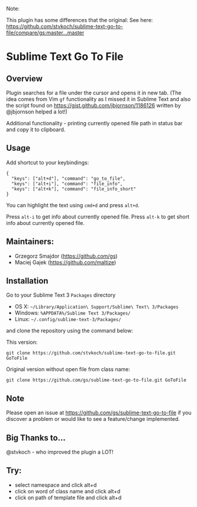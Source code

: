 Note:

This plugin has some differences that the original: See here: https://github.com/stvkoch/sublime-text-go-to-file/compare/gs:master...master


Sublime Text Go To File
=======================

Overview
--------
Plugin searches for a file under the cursor and opens it in new tab.
(The idea comes from Vim `gf` functionality as I missed it in Sublime Text and also the script found on https://gist.github.com/jbjornson/1186126 written by @jbjornson helped a lot!)

Additional functionality - printing currently opened file path in status bar and copy it to clipboard.

Usage
-----
Add shortcut to your keybindings:

    {
      "keys": ["alt+d"], "command": "go_to_file",
      "keys": ["alt+i"], "command": "file_info",
      "keys": ["alt+k"], "command": "file_info_short"
    }

You can highlight the text using `cmd+d` and press `alt+d`.

Press `alt-i` to get info about currently opened file.
Press `alt-k` to get short info about currently opened file.


Maintainers:
------------
* Grzegorz Smajdor (https://github.com/gs)
* Maciej Gajek (https://github.com/maltize)

Installation
------------

Go to your Sublime Text 3 `Packages` directory

 - OS X: `~/Library/Application\ Support/Sublime\ Text\ 3/Packages`
 - Windows: `%APPDATA%/Sublime Text 3/Packages/`
 - Linux: `~/.config/sublime-text-3/Packages/`

and clone the repository using the command below:


This version:
``` shell
git clone https://github.com/stvkoch/sublime-text-go-to-file.git GoToFile
```


Original version without open file from class name:
``` shell
git clone https://github.com/gs/sublime-text-go-to-file.git GoToFile
```

Note
----
Please open an issue at https://github.com/gs/sublime-text-go-to-file if you discover a problem or would like to see a feature/change implemented.


Big Thanks to...
----------------

@stvkoch  - who improved the plugin a LOT!


Try:
----
 - select namespace and click alt+d
 - click on word of class name and click alt+d
 - click on path of template file and click alt+d
